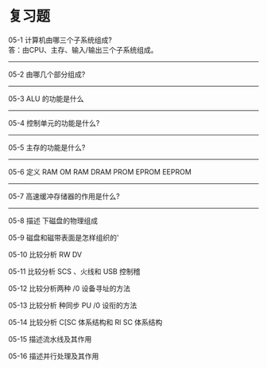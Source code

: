 # 复习题   
05-1 计算机由哪三个子系统组成?  
答：由CPU、主存、输入/输出三个子系统组成。
***
05-2 由哪几个部分组成?
***
05-3 ALU 的功能是什么
***
05-4 控制单元的功能是什么?
***
05-5 主存的功能是什么?
***
05-6 定义 RAM OM RAM DRAM PROM EPROM EEPROM
***
05-7 高速缓冲存储器的作用是什么?
***
05-8 描述 下磁盘的物理组成

05-9 磁盘和磁带表面是怎样组织的'

05-10 比较分析 RW DV

05-11 比较分析 SCS 、火线和 USB 控制稽

05-12 比较分析两种 /0 设备寻址的方法

05-13 比较分析 种同步 PU /0 设衔的方法

05-14 比较分析 C[SC 体系结构和 Rl SC 体系结构

05-15 描述流水线及其作用

05-16 描述并行处理及其作用
